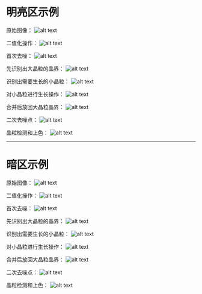# 明亮区示例
原始图像：
![alt text](image/7-D3-1.jpg)

二值化操作：
![alt text](image/二值化.jpg)

首次去噪：
![alt text](image/首次去噪.jpg)

先识别出大晶粒的晶界：
![alt text](image/大晶粒晶界图.jpg)  

识别出需要生长的小晶粒：
![alt text](image/需要生长的小晶粒图.jpg)  

对小晶粒进行生长操作：
![alt text](image/小晶粒进行生长图.jpg)  

合并后放回大晶粒晶界：
![alt text](image/小晶粒合并结束图.jpg)  

二次去噪点：
![alt text](image/最终处理图.jpg)  

晶粒检测和上色：
![alt text](image/最终上色图.jpg)  

------------------------------------------------------------------------------------------------------------------------

# 暗区示例
原始图像：
![alt text](image/7-D3-2.jpg)

二值化操作：
![alt text](image/二值化2.jpg)

首次去噪：
![alt text](image/首次去噪2.jpg)

先识别出大晶粒的晶界：
![alt text](image/大晶粒晶界图2.jpg)  

识别出需要生长的小晶粒：
![alt text](image/需要生长的小晶粒图2.jpg)  

对小晶粒进行生长操作：
![alt text](image/小晶粒进行生长图2.jpg)  

合并后放回大晶粒晶界：
![alt text](image/小晶粒合并结束图2.jpg)  

二次去噪点：
![alt text](image/最终处理图2.jpg)  

晶粒检测和上色：
![alt text](image/最终上色图2.jpg)  